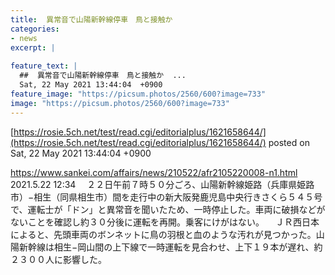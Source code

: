 ```yaml
---
title:  異常音で山陽新幹線停車　鳥と接触か  
categories:
- news
excerpt: |
  
feature_text: |
  ##  異常音で山陽新幹線停車　鳥と接触か  ...
  Sat, 22 May 2021 13:44:04  +0900
feature_image: "https://picsum.photos/2560/600?image=733"
image: "https://picsum.photos/2560/600?image=733"
---
```


[https://rosie.5ch.net/test/read.cgi/editorialplus/1621658644/](https://rosie.5ch.net/test/read.cgi/editorialplus/1621658644/)
posted on Sat, 22 May 2021 13:44:04  +0900

<!--more-->

https://www.sankei.com/affairs/news/210522/afr2105220008-n1.html 2021.5.22 12:34 　２２日午前７時５０分ごろ、山陽新幹線姫路（兵庫県姫路市）−相生（同県相生市）間を走行中の新大阪発鹿児島中央行きさくら５４５号で、運転士が「ドン」と異常音を聞いたため、一時停止した。車両に破損などがないことを確認し約３０分後に運転を再開。乗客にけがはない。 　ＪＲ西日本によると、先頭車両のボンネットに鳥の羽根と血のような汚れが見つかった。山陽新幹線は相生−岡山間の上下線で一時運転を見合わせ、上下１９本が遅れ、約２３００人に影響した。
